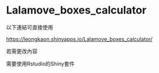 # Lalamove_boxes_calculator

以下連結可直接使用

https://leongkaon.shinyapps.io/Lalamove_boxes_calculator/

若需更改內容

需要使用Rstudio的Shiny套件